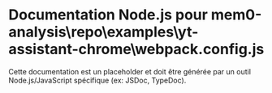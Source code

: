 # Documentation Node.js pour mem0-analysis\repo\examples\yt-assistant-chrome\webpack.config.js

Cette documentation est un placeholder et doit être générée par un outil Node.js/JavaScript spécifique (ex: JSDoc, TypeDoc).
